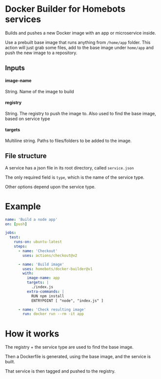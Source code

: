 # Docker Builder for Homebots services

Builds and pushes a new Docker image with an app or microservice inside.

Use a prebuilt base image that runs anything from `/home/app` folder.
This action will just grab some files, add to the base image under `home/app` and push the new image to a repository.

## Inputs

#### image-name

String. Name of the image to build

#### registry

String. The registry to push the image to. Also used to find the base image, based on service type

#### targets

Multiline string. Paths to files/folders to be added to the image.

## File structure

A service has a json file in its root directory, called `service.json`

The only required field is `type`, which is the name of the service type.

Other options depend upon the service type.

# Example

```yaml
name: 'Build a node app'
on: [push]

jobs:
  test:
    runs-on: ubuntu-latest
    steps:
      - name: 'Checkout'
        uses: actions/checkout@v2

      - name: 'Build image'
        uses: homebots/docker-builder@v1
        with:
          image-name: app
          targets: |
            ./index.js
          extra-commands: |
            RUN npm install
            ENTRYPOINT [ "node", "index.js" ]

      - name: 'Check resulting image'
        run: docker run --rm -it app
```

# How it works

The registry + the service type are used to find the base image.

Then a Dockerfile is generated, using the base image, and the service is built.

That service is then tagged and pushed to the registry.
